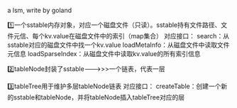a lsm, write by goland


1️⃣一个sstable内存对象，对应一个磁盘文件（只读）。sstable持有文件路径、文件元信、每个kv.value在磁盘文件中的索引（map集合）
    对应接口：
        search：从sstable对应的磁盘文件中找一个kv.value
        loadMetaInfo：从磁盘文件中读取文件元信息
        loadSparseIndex：从磁盘文件中读取kv.value的所有索引信息
        

2️⃣tableNode封装了sstable--->>>一个链表，代表一层

3️⃣tableTree用于维护多层tableNode链表
    对应接口：
        createTable：创建一个新的sstable和tableNode，并将tableNode插入tableTree对应的层
        
